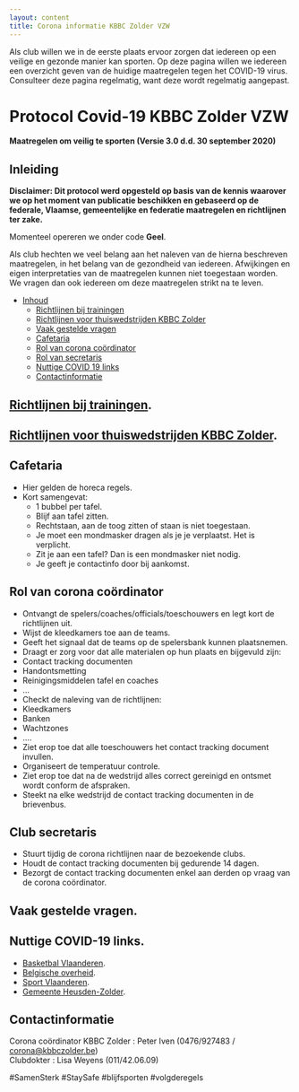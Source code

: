 ```yaml
---
layout: content
title: Corona informatie KBBC Zolder VZW
---
```


Als club willen we in de eerste plaats ervoor zorgen dat iedereen op een veilige en gezonde manier kan sporten.
Op deze pagina willen we iedereen een overzicht geven van de huidige maatregelen tegen het COVID-19 virus.
Consulteer deze pagina regelmatig, want deze wordt regelmatig aangepast.

# Protocol Covid-19 KBBC Zolder VZW
**Maatregelen om veilig te sporten (Versie 3.0 d.d. 30 september 2020)**

## Inleiding  

**Disclaimer: Dit protocol werd opgesteld op basis van de kennis waarover we op het moment van publicatie beschikken en gebaseerd op de federale, Vlaamse, gemeentelijke en federatie maatregelen en richtlijnen ter zake.**  

Momenteel opereren we onder code **Geel**.  

Als club hechten we veel belang aan het naleven van de hierna beschreven maatregelen, in het belang van de gezondheid van iedereen. Afwijkingen en eigen interpretaties van de maatregelen kunnen niet toegestaan worden. We vragen dan ook iedereen om deze maatregelen strikt na te leven.

- [Inhoud](#Inhoud)
  - [Richtlijnen bij trainingen](https://www.kbbczolder.be/corona/trainingen)
  - [Richtlijnen voor thuiswedstrijden KBBC Zolder](https://www.kbbczolder.be/corona/wedstrijden)
  - [Vaak gestelde vragen](#vaak-gestelde-vragen)
  - [Cafetaria](#cafetaria)
  - [Rol van corona coördinator](#rolvancoronacoordinator)
  - [Rol van secretaris](#rolvansecretaris)
  - [Nuttige COVID 19 links](#nuttige-covid-19-links)
  - [Contactinformatie](#contactinformatie)

  
## [Richtlijnen bij trainingen](https://www.kbbczolder.be/corona/trainingen).  
  
## [Richtlijnen voor thuiswedstrijden KBBC Zolder](https://www.kbbczolder.be/corona/wedstrijden).  

## Cafetaria
- Hier gelden de horeca regels.  
- Kort samengevat:  
  - 1 bubbel per tafel.  
  - Blijf aan tafel zitten.  
  - Rechtstaan, aan de toog zitten of staan is niet toegestaan.  
  - Je moet een mondmasker dragen als je je verplaatst. Het is verplicht.  
  - Zit je aan een tafel? Dan is een mondmasker niet nodig.  
  - Je geeft je contactinfo door bij aankomst.  

## Rol van corona coördinator
- Ontvangt de spelers/coaches/officials/toeschouwers en legt kort de richtlijnen uit.  
- Wijst de kleedkamers toe aan de teams.  
- Geeft het signaal dat de teams op de spelersbank kunnen plaatsnemen.  
- Draagt er zorg voor dat alle materialen op hun plaats en bijgevuld zijn:  
 - Contact tracking documenten  
 - Handontsmetting  
 - Reinigingsmiddelen tafel en coaches  
 - …  
- Checkt de naleving van de richtlijnen:  
 - Kleedkamers  
 - Banken  
 - Wachtzones  
 - ….  
- Ziet erop toe dat alle toeschouwers het contact tracking document invullen.  
 - Organiseert de temperatuur controle.  
 - Ziet erop toe dat na de wedstrijd alles correct gereinigd en ontsmet wordt conform de afspraken.  
 - Steekt na elke wedstrijd de contact tracking documenten in de brievenbus.  

## Club secretaris
- Stuurt tijdig de corona richtlijnen naar de bezoekende clubs.  
- Houdt de contact tracking documenten bij gedurende 14 dagen.  
- Bezorgt de contact tracking documenten enkel aan derden op vraag van de corona coördinator.  

## Vaak gestelde vragen.

## Nuttige COVID-19 links.  
- [Basketbal Vlaanderen](https://www.basketbal.vlaanderen/coronavirus-covid-19).  
- [Belgische overheid](https://www.info-coronavirus.be/nl/).  
- [Sport Vlaanderen](https://www.sport.vlaanderen/corona-en-sportbeoefening-in-vlaanderen/).  
- [Gemeente Heusden-Zolder](https://www.heusden-zolder.be/coronavirus).  

## Contactinformatie
Corona coördinator KBBC Zolder : Peter Iven (0476/927483 / corona@kbbczolder.be)  
Clubdokter : Lisa Weyens (011/42.06.09) 
  
#SamenSterk #StaySafe #blijfsporten #volgderegels  
